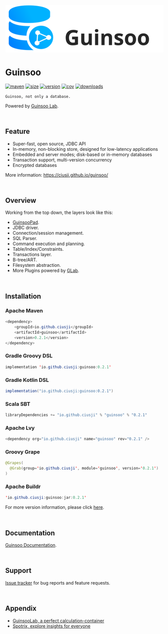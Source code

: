 # ![logo](public/guinsoo-app.svg)

# Guinsoo

[![maven](https://img.shields.io/maven-central/v/io.github.ciusji/guinsoo)](https://github.com/ciusji/guinsoo)
[![size](https://img.shields.io/github/repo-size/ciusji/guinsoo)](https://github.com/ciusji/guinsoo)
[![version](https://img.shields.io/github/v/tag/ciusji/guinsoo)](https://github.com/ciusji/guinsoo)
[![cov](https://img.shields.io/codecov/c/github/ciusji/guinsoo)](https://github.com/ciusji/guinsoo)
[![downloads](https://img.shields.io/github/downloads/ciusji/guinsoo/total)](https://github.com/ciusji/guinsoo)

`Guinsoo, not only a database.`

Powered by [Guinsoo Lab](https://guinsoolab.github.io/glab/).

<br/>

## Feature

* Super-fast, open source, JDBC API
* In-memory, non-blocking store, designed for low-latency applications
* Embedded and server modes; disk-based or in-memory databases
* Transaction support, multi-version concurrency
* Encrypted databases

More information: https://ciusji.github.io/guinsoo/

<br>

## Overview

Working from the top down, the layers look like this:

* [GuinsooPad](https://guinsoolab.github.io/guinsoopad/).
* JDBC driver.
* Connection/session management.
* SQL Parser.
* Command execution and planning.
* Table/Index/Constraints.
* Transactions layer.
* B-tree/ART.
* Filesystem abstraction.
* More Plugins powered by [GLab](https://guinsoolab.github.io/glab/).

<br>

## Installation

### Apache Maven
```java
<dependency>
    <groupId>io.github.ciusji</groupId>
    <artifactId>guinsoo</artifactId>
    <version>0.2.1</version>
</dependency>
```

### Gradle Groovy DSL
```java
implementation 'io.github.ciusji:guinsoo:0.2.1'
```

### Gradle Kotlin DSL 
```java
implementation("io.github.ciusji:guinsoo:0.2.1")
```

### Scala SBT
```java
libraryDependencies += "io.github.ciusji" % "guinsoo" % "0.2.1"
```

### Apache Lvy
```java
<dependency org="io.github.ciusji" name="guinsoo" rev="0.2.1" />
```

### Groovy Grape
```java
@Grapes(
  @Grab(group='io.github.ciusji', module='guinsoo', version='0.2.1')
)
```

### Apache Buildr
```java
'io.github.ciusji:guinsoo:jar:0.2.1'
```

For more version information, please click [here](https://search.maven.org/artifact/io.github.ciusji/guinsoo). 

<br>

## Documentation

[Guinsoo Documentation](https://ciusji.github.io/guinsoo/).

<br>

## Support

[Issue tracker](https://github.com/ciusji/guinsoo/issues) for bug reports and feature requests.

<br>

## Appendix

* [GuinsooLab, a perfect calculation-container](https://guinsoolab.github.io/glab/)
* [Spotrix, explore insights for everyone](https://spotrix.github.io/spotrix-web/)



